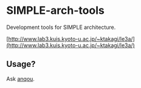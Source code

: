 # SIMPLE-arch-tools

Development tools for SIMPLE architecture.

[http://www.lab3.kuis.kyoto-u.ac.jp/~ktakagi/le3a/](http://www.lab3.kuis.kyoto-u.ac.jp/~ktakagi/le3a/)

## Usage?

Ask [anqou](https://twitter.com/ushitora_anqou).

